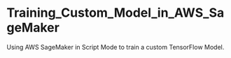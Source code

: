 # Training_Custom_Model_in_AWS_SageMaker
Using AWS SageMaker in Script Mode to train a custom TensorFlow Model.
